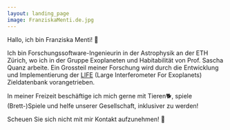 ```yaml
---
layout: landing_page
image: FranziskaMenti.de.jpg
---
```


Hallo, ich bin Franziska Menti! 👋

Ich bin Forschungssoftware-Ingenieurin in der Astrophysik an der ETH Zürich, wo ich in der Gruppe Exoplaneten und Habitabilität von Prof. Sascha Quanz arbeite.
Ein Grossteil meiner Forschung wird durch die Entwicklung und Implementierung der [LIFE](https://life-space-mission.com/) (Large Interferometer For Exoplanets) Zieldatenbank vorangetrieben.

In meiner Freizeit beschäftige ich mich gerne mit Tieren🐕, spiele (Brett-)Spiele und helfe unserer Gesellschaft, inklusiver zu werden!

Scheuen Sie sich nicht mit mir Kontakt aufzunehmen! 📧
